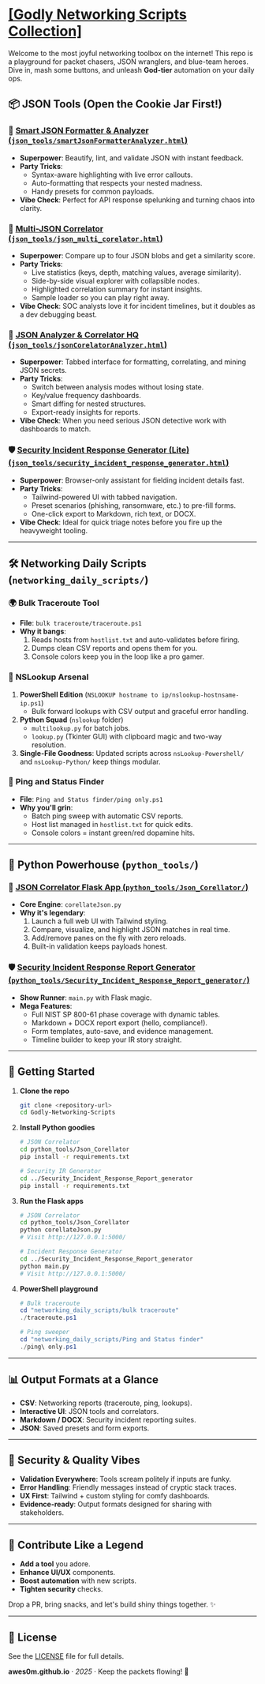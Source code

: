 # [[Godly Networking Scripts Collection]](https://github.com/awes0m/Godly-Networking-Scripts "https://github.com/awes0m/Godly-Networking-Scripts")

Welcome to the most joyful networking toolbox on the internet! This repo is a playground for packet chasers, JSON wranglers, and blue-team heroes. Dive in, mash some buttons, and unleash **God-tier** automation on your daily ops.

## 📦 JSON Tools (Open the Cookie Jar First!)

### 🔮 [Smart JSON Formatter & Analyzer (`json_tools/smartJsonFormatterAnalyzer.html`)](json_tools/smartJsonFormatterAnalyzer.html)
- **Superpower**: Beautify, lint, and validate JSON with instant feedback.
- **Party Tricks**:
  - Syntax-aware highlighting with live error callouts.
  - Auto-formatting that respects your nested madness.
  - Handy presets for common payloads.
- **Vibe Check**: Perfect for API response spelunking and turning chaos into clarity.

### 🔗 [Multi-JSON Correlator (`json_tools/json_multi_corelator.html`)](json_tools/json_multi_corelator.html)
- **Superpower**: Compare up to four JSON blobs and get a similarity score.
- **Party Tricks**:
  - Live statistics (keys, depth, matching values, average similarity).
  - Side-by-side visual explorer with collapsible nodes.
  - Highlighted correlation summary for instant insights.
  - Sample loader so you can play right away.
- **Vibe Check**: SOC analysts love it for incident timelines, but it doubles as a dev debugging beast.

### 🧠 [JSON Analyzer & Correlator HQ (`json_tools/jsonCorelatorAnalyzer.html`)](json_tools/jsonCorelatorAnalyzer.html)
- **Superpower**: Tabbed interface for formatting, correlating, and mining JSON secrets.
- **Party Tricks**:
  - Switch between analysis modes without losing state.
  - Key/value frequency dashboards.
  - Smart diffing for nested structures.
  - Export-ready insights for reports.
- **Vibe Check**: When you need serious JSON detective work with dashboards to match.

### 🛡️ [Security Incident Response Generator (Lite) (`json_tools/security_incident_response_generator.html`)](json_tools/security_incident_response_generator.html)
- **Superpower**: Browser-only assistant for fielding incident details fast.
- **Party Tricks**:
  - Tailwind-powered UI with tabbed navigation.
  - Preset scenarios (phishing, ransomware, etc.) to pre-fill forms.
  - One-click export to Markdown, rich text, or DOCX.
- **Vibe Check**: Ideal for quick triage notes before you fire up the heavyweight tooling.

---

## 🛠️ Networking Daily Scripts (`networking_daily_scripts/`)

### 🌍 **Bulk Traceroute Tool**
- **File**: `bulk traceroute/traceroute.ps1`
- **Why it bangs**:
  1. Reads hosts from `hostlist.txt` and auto-validates before firing.
  2. Dumps clean CSV reports and opens them for you.
  3. Console colors keep you in the loop like a pro gamer.

### 🧭 **NSLookup Arsenal**
1. **PowerShell Edition** (`NSLOOKUP hostname to ip/nslookup-hostnsame-ip.ps1`)
   - Bulk forward lookups with CSV output and graceful error handling.
2. **Python Squad** (`nslookup` folder)
   - `multilookup.py` for batch jobs.
   - `lookup.py` (Tkinter GUI) with clipboard magic and two-way resolution.
3. **Single-File Goodness**: Updated scripts across `nsLookup-Powershell/` and `nsLookup-Python/` keep things modular.

### 📡 **Ping and Status Finder**
- **File**: `Ping and Status finder/ping only.ps1`
- **Why you'll grin**:
  - Batch ping sweep with automatic CSV reports.
  - Host list managed in `hostlist.txt` for quick edits.
  - Console colors = instant green/red dopamine hits.

---

## 🧰 Python Powerhouse (`python_tools/`)

### 🧬 [JSON Correlator Flask App (`python_tools/Json_Corellator/`)](python_tools/Json_Corellator)
- **Core Engine**: `corellateJson.py`
- **Why it's legendary**:
  1. Launch a full web UI with Tailwind styling.
  2. Compare, visualize, and highlight JSON matches in real time.
  3. Add/remove panes on the fly with zero reloads.
  4. Built-in validation keeps payloads honest.

### 🛡️ [Security Incident Response Report Generator (`python_tools/Security_Incident_Response_Report_generator/`)](python_tools/Security_Incident_Response_Report_generator)
- **Show Runner**: `main.py` with Flask magic.
- **Mega Features**:
  - Full NIST SP 800-61 phase coverage with dynamic tables.
  - Markdown + DOCX report export (hello, compliance!).
  - Form templates, auto-save, and evidence management.
  - Timeline builder to keep your IR story straight.

---

## 🚀 Getting Started

1. **Clone the repo**
   ```bash
   git clone <repository-url>
   cd Godly-Networking-Scripts
   ```
2. **Install Python goodies**
   ```bash
   # JSON Correlator
   cd python_tools/Json_Corellator
   pip install -r requirements.txt

   # Security IR Generator
   cd ../Security_Incident_Response_Report_generator
   pip install -r requirements.txt
   ```
3. **Run the Flask apps**
   ```bash
   # JSON Correlator
   cd python_tools/Json_Corellator
   python corellateJson.py
   # Visit http://127.0.0.1:5000/

   # Incident Response Generator
   cd ../Security_Incident_Response_Report_generator
   python main.py
   # Visit http://127.0.0.1:5000/
   ```
4. **PowerShell playground**
   ```powershell
   # Bulk traceroute
   cd "networking_daily_scripts/bulk traceroute"
   ./traceroute.ps1

   # Ping sweeper
   cd "networking_daily_scripts/Ping and Status finder"
   ./ping\ only.ps1
   ```

---

## 📊 Output Formats at a Glance
- **CSV**: Networking reports (traceroute, ping, lookups).
- **Interactive UI**: JSON tools and correlators.
- **Markdown / DOCX**: Security incident reporting suites.
- **JSON**: Saved presets and form exports.

---

## 🔐 Security & Quality Vibes
- **Validation Everywhere**: Tools scream politely if inputs are funky.
- **Error Handling**: Friendly messages instead of cryptic stack traces.
- **UX First**: Tailwind + custom styling for comfy dashboards.
- **Evidence-ready**: Output formats designed for sharing with stakeholders.

---

## 🤝 Contribute Like a Legend
- **Add a tool** you adore.
- **Enhance UI/UX** components.
- **Boost automation** with new scripts.
- **Tighten security** checks.

Drop a PR, bring snacks, and let's build shiny things together. ✨

---

## 📝 License
See the [LICENSE](LICENSE) file for full details.

**awes0m.github.io** · *2025* · Keep the packets flowing! 🚀
